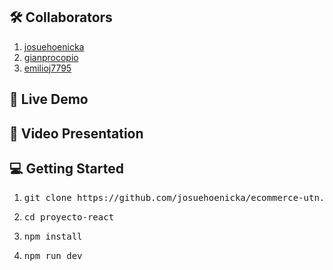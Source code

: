 <!-- COLLABORATORS -->
## 🛠️ Collaborators 
1. <a href="https://github.com/josuehoenicka" target="_blank">josuehoenicka</a>
2. <a href="https://github.com/gianprocopio" target="_blank">gianprocopio</a>
3. <a href="https://github.com/emilioj7795" target="_blank">emilioj7795</a>

<!-- LIVE DEMO -->
## 🚀 Live Demo

<!-- - [Live Demo Link]() -->

<!-- PRESENTATION -->
## 🔭 Video Presentation

<!-- - [Video Presentation]() -->

<!-- GETTING STARTED -->
## 💻 Getting Started 
1. <pre>git clone https://github.com/josuehoenicka/ecommerce-utn.git</pre>
2. <pre>cd proyecto-react</pre>
3. <pre>npm install</pre>
4. <pre>npm run dev</pre>
